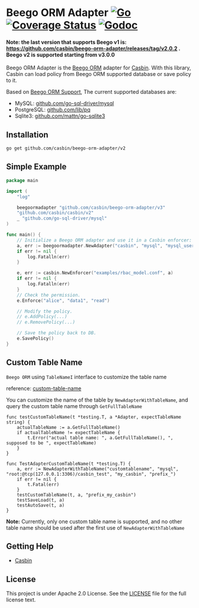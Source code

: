 Beego ORM Adapter [![Go](https://github.com/casbin/beego-orm-adapter/actions/workflows/ci.yml/badge.svg)](https://github.com/casbin/beego-orm-adapter/actions/workflows/ci.yml) [![Coverage Status](https://coveralls.io/repos/github/casbin/beego-orm-adapter/badge.svg?branch=master)](https://coveralls.io/github/casbin/beego-orm-adapter?branch=master) [![Godoc](https://godoc.org/github.com/casbin/beego-orm-adapter?status.svg)](https://godoc.org/github.com/casbin/beego-orm-adapter)
====

#### Note: the last version that supports Beego v1 is: https://github.com/casbin/beego-orm-adapter/releases/tag/v2.0.2 . Beego v2 is supported starting from v3.0.0

Beego ORM Adapter is the [Beego ORM](https://beego.me/docs/mvc/model/overview.md) adapter for [Casbin](https://github.com/casbin/casbin). With this library, Casbin can load policy from Beego ORM supported database or save policy to it.

Based on [Beego ORM Support](https://beego.me/docs/mvc/model/overview.md), The current supported databases are:

- MySQL: [github.com/go-sql-driver/mysql](https://github.com/go-sql-driver/mysql)
- PostgreSQL: [github.com/lib/pq](https://github.com/lib/pq)
- Sqlite3: [github.com/mattn/go-sqlite3](https://github.com/mattn/go-sqlite3)

## Installation
```bash
go get github.com/casbin/beego-orm-adapter/v2
```

## Simple Example

```go
package main

import (
    "log"

    beegoormadapter "github.com/casbin/beego-orm-adapter/v3"
    "github.com/casbin/casbin/v2"
    _ "github.com/go-sql-driver/mysql"
)

func main() {
    // Initialize a Beego ORM adapter and use it in a Casbin enforcer:
    a, err := beegoormadapter.NewAdapter("casbin", "mysql", "mysql_username:mysql_password@tcp(127.0.0.1:3306)/dbname") // Your driver and data source. 
    if err != nil {
        log.Fatalln(err)
    }

    e, err := casbin.NewEnforcer("examples/rbac_model.conf", a)
    if err != nil {
        log.Fatalln(err)
    }
    // Check the permission.
    e.Enforce("alice", "data1", "read")

    // Modify the policy.
    // e.AddPolicy(...)
    // e.RemovePolicy(...)

    // Save the policy back to DB.
    e.SavePolicy()
}
```

## Custom Table Name

`Beego ORM` using `TableNameI` interface to customize the table name

reference: [custom-table-name](https://github.com/beego/beedoc/blob/master/en-US/mvc/model/models.md#custom-table-name)

You can customize the name of the table by `NewAdapterWithTableName`, and query the custom table name through `GetFullTableName`

```golang
func testCustomTableName(t *testing.T, a *Adapter, expectTableName string) {
    actualTableName := a.GetFullTableName()
    if actualTableName != expectTableName {
        t.Error("actual table name: ", a.GetFullTableName(), ", supposed to be ", expectTableName)
    }
}

func TestAdapterCustomTableName(t *testing.T) {
    a, err := NewAdapterWithTableName("customtablename", "mysql", "root:@tcp(127.0.0.1:3306)/casbin_test", "my_casbin", "prefix_")
    if err != nil {
        t.Fatal(err)
    }
    testCustomTableName(t, a, "prefix_my_casbin")
    testSaveLoad(t, a)
    testAutoSave(t, a)
}
```

**Note:** Currently, only one custom table name is supported, 
and no other table name should be used after the first use of `NewAdapterWithTableName`



## Getting Help

- [Casbin](https://github.com/casbin/casbin)

## License

This project is under Apache 2.0 License. See the [LICENSE](LICENSE) file for the full license text.
